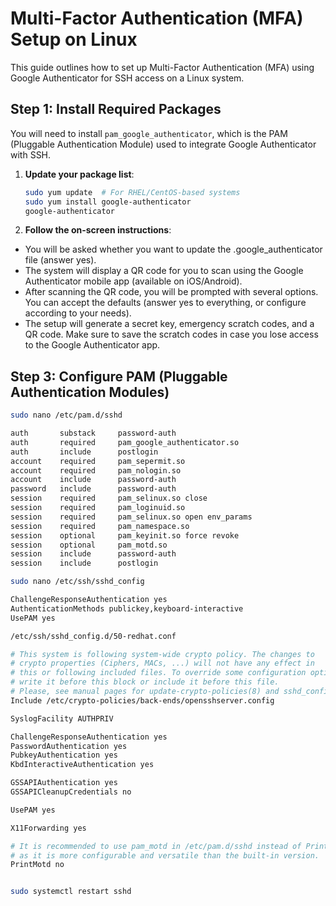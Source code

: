 # Multi-Factor Authentication (MFA) Setup on Linux

This guide outlines how to set up Multi-Factor Authentication (MFA) using Google Authenticator for SSH access on a Linux system.

## Step 1: Install Required Packages

You will need to install `pam_google_authenticator`, which is the PAM (Pluggable Authentication Module) used to integrate Google Authenticator with SSH.

1. **Update your package list**:
   ```bash
   sudo yum update  # For RHEL/CentOS-based systems
   sudo yum install google-authenticator
   google-authenticator
2. **Follow the on-screen instructions**:

- You will be asked whether you want to update the .google_authenticator file (answer yes).
- The system will display a QR code for you to scan using the Google Authenticator mobile app (available on iOS/Android).
- After scanning the QR code, you will be prompted with several options. You can accept the defaults (answer yes to everything, or configure according to your needs).
- The setup will generate a secret key, emergency scratch codes, and a QR code. Make sure to save the scratch codes in case you lose access to the Google Authenticator app.
## Step 3: Configure PAM (Pluggable Authentication Modules)

 ```bash
 sudo nano /etc/pam.d/sshd

 auth       substack     password-auth
auth       required     pam_google_authenticator.so
auth       include      postlogin
account    required     pam_sepermit.so
account    required     pam_nologin.so
account    include      password-auth
password   include      password-auth
session    required     pam_selinux.so close
session    required     pam_loginuid.so
session    required     pam_selinux.so open env_params
session    required     pam_namespace.so
session    optional     pam_keyinit.so force revoke
session    optional     pam_motd.so
session    include      password-auth
session    include      postlogin

sudo nano /etc/ssh/sshd_config

ChallengeResponseAuthentication yes
AuthenticationMethods publickey,keyboard-interactive
UsePAM yes

/etc/ssh/sshd_config.d/50-redhat.conf

# This system is following system-wide crypto policy. The changes to
# crypto properties (Ciphers, MACs, ...) will not have any effect in
# this or following included files. To override some configuration option,
# write it before this block or include it before this file.
# Please, see manual pages for update-crypto-policies(8) and sshd_config(5).
Include /etc/crypto-policies/back-ends/opensshserver.config

SyslogFacility AUTHPRIV

ChallengeResponseAuthentication yes
PasswordAuthentication yes
PubkeyAuthentication yes
KbdInteractiveAuthentication yes

GSSAPIAuthentication yes
GSSAPICleanupCredentials no

UsePAM yes

X11Forwarding yes

# It is recommended to use pam_motd in /etc/pam.d/sshd instead of PrintMotd,
# as it is more configurable and versatile than the built-in version.
PrintMotd no


sudo systemctl restart sshd

